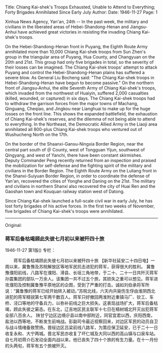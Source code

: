 Title: Chiang Kai-shek's Troops Exhausted, Unable to Attend to Everything; Forty Brigades Annihilated Since Early July
Author:
Date: 1946-11-27
Page: 1

Xinhua News Agency, Yan'an, 24th -- In the past week, the military and civilians in the liberated areas of Hebei-Shandong-Henan and Jiangsu-Anhui have achieved great victories in resisting the invading Chiang Kai-shek's troops.

On the Hebei-Shandong-Henan front in Puyang, the Eighth Route Army annihilated more than 10,000 Chiang Kai-shek troops from Sun Zhen's group in the triangular area of Puyang, Hua County, and Changyuan on the 20th and 21st. This group had only five brigades in total, so the severity of their losses can be imagined. The Chiang Kai-shek troops' attempt to attack Puyang and control the Hebei-Shandong-Henan plains has suffered a severe blow. As General Liu Bocheng said: "The Chiang Kai-shek troops in Hebei-Shandong-Henan have begun to become passive." On the northern front of Jiangsu-Anhui, the elite Seventh Army of Chiang Kai-shek's troops, which invaded from the northwest of Huaiyin, suffered 2,000 casualties (killed, wounded, or captured) in six days. The Chiang Kai-shek troops had to withdraw the garrison forces from the major towns of Machang, Qinguang, Cheqiao, and Jingkou near Lianghuai to make up for the huge losses on the front line. This shows the expanded battlefield, the exhaustion of Chiang Kai-shek's reserves, and the dilemma of not being able to attend to everything. In the Northeast, the Democratic Allied Army in the Liaoji area annihilated all 800-plus Chiang Kai-shek troops who ventured out of Wushucheng North on the 17th.

On the border of the Shaanxi-Gansu-Ningxia Border Region, near the central part south of ＠ County, west of Tongguan Yijun, southwest of Qingyang, and west of Yanchi, there have been constant skirmishes. Deputy Commander Peng recently returned from an inspection and praised the mobilization for self-defense and the fighting spirit of the military and civilians in the Border Region. The Eighth Route Army on the Luliang front in the Shanxi-Suiyuan Border Region, in order to coordinate the defense of Yan'an, recovered the cities of Yonghe and Daning on the 21st. The military and civilians in northern Shanxi also recovered the city of Huai Ren and the Gaoshan town and Kouquan railway station west of Datong.

Since Chiang Kai-shek launched a full-scale civil war in early July, he has lost forty brigades of his active forces. In the first two weeks of November, five brigades of Chiang Kai-shek's troops were annihilated.



<hr /> 

Original: 


### 蒋军后备枯竭顾此失彼七月初以来被歼四十旅

1946-11-27
第1版()
专栏：

　　蒋军后备枯竭顾此失彼七月初以来被歼四十旅
    【新华社延安二十四日电】一周以来，冀鲁豫及苏皖解放区等地军民抗击进犯的蒋军，获得很大的胜利。
    冀鲁豫濮阳前线，八路军在濮阳、滑县、长垣三角地带，于二十、二十一日共歼灭蒋军孙震集团的部队一万余人。该集团一共不过五个旅，其损失之重可以想见。蒋军进攻濮阳及控制冀鲁豫平原地区的企图，受到了严重的打击。诚如刘伯承将军所说：“冀鲁豫的蒋军已经开始转入被动。”苏皖北线，六天内共毙伤生俘由淮阴西北进犯的蒋军精锐第七军两千数百人。蒋军只好撤回两淮附近重镇马厂、钦工、车桥、泾口等地的守备兵力，以弥补前线之巨大损失。这表现战场扩大，蒋军后备枯竭，顾此失彼之窘态。在东北，辽吉地区民主联军十七日在梧树城北歼灭出犯蒋军全部八百余人。
    陕甘宁边区边境＠县以南中部附近，同官宜君以西，庆阳西南，盐池以西等地，不断发生前哨战。彭副司令最近视察回来，对边区军民的动员自卫与战斗情绪备致赞扬。晋绥边区吕梁前线八路军，为策应保卫延安，已于二十一日收复永和、大宁两城。晋北军民亦收复了坏仁城及大同以西的高山镇与口泉车站。
    自七月初蒋介石发动全面内战以来，他已丧失了四十个旅的有生力量。在十一月份的头两旬，蒋军有五个旅被歼灭。
